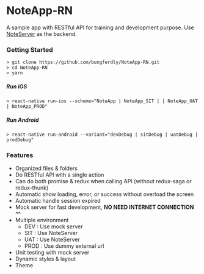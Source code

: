 # NoteApp-RN

A sample app with RESTful API for training and development purpose.
Use [NoteServer](https://github.com/bungferdly/NoteServer) as the backend.

### Getting Started

```
> git clone https://github.com/bungferdly/NoteApp-RN.git
> cd NoteApp-RN
> yarn
```

##### Run iOS

```
> react-native run-ios --scheme="NoteApp | NoteApp_SIT | | NoteApp_UAT | NoteApp_PROD"
```

##### Run Android

```
> react-native run-android --variant="devDebug | sitDebug | uatDebug | prodDebug"
```

### Features

- Organized files & folders
- Do RESTful API with a single action
- Can do both promise & redux when calling API (without redux-saga or redux-thunk)
- Automatic show loading, error, or success without overload the screen
- Automatic handle session expired
- Mock server for fast development, **NO NEED INTERNET CONNECTION ^^**
- Multiple environment
  - DEV : Use mock server
  - SIT : Use NoteServer
  - UAT : Use NoteServer
  - PROD : Use dummy external url
- Unit testing with mock server
- Dynamic styles & layout
- Theme
